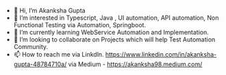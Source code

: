 - 👋 Hi, I’m Akanksha Gupta
- 👀 I’m interested in Typescript, Java , UI automation, API automation, Non Functional Testing via Automation, Springboot.
- 🌱 I’m currently learning WebService Automation and Implementation.
- 💞️ I’m looking to collaborate on Projects which will help Test Automation Community.
- 📫 How to reach me via Linkdln.
        https://www.linkedin.com/in/akanksha-gupta-48784710a/
    via Medium - https://akanksha98.medium.com/

